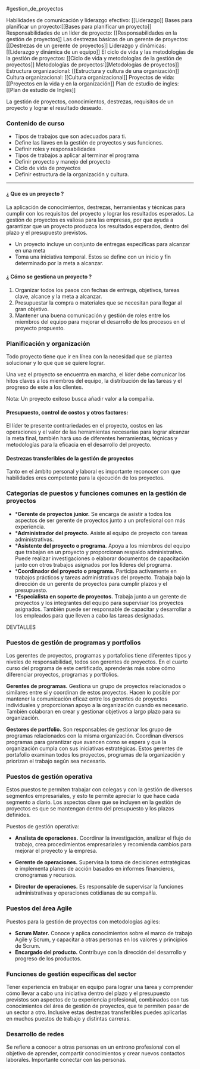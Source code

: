 #gestion_de_proyectos

Habilidades de comunicación y liderazgo efectivo: [[Liderazgo]]
Bases para planificar un proyecto:[[Bases para planificar un proyecto]]
Responsabilidades de un líder de proyecto: [[Responsabilidades en la gestión de proyectos]]
Las destrezas básicas de un gerente de proyectos: [[Destrezas de un gerente de proyectos]]
Liderazgo y dinámicas:[[Liderazgo y dinámica de un equipo]]
El ciclo de vida y las metodologías de la gestión de proyectos: [[Ciclo de vida y metodologías de la gestión de proyectos]]
Metodologías de proyectos:[[Metodologías de proyectos]]
Estructura organizacional: [[Estructura y cultura de una organización]]
Cultura organizacional: [[Cultura organizacional]]
Proyectos de vida: [[Proyectos en la vida y en la organización]]
Plan de estudio de ingles: [[Plan de estudio de Ingles]]

La gestión de proyectos, conocimientos, destrezas, requisitos de un proyecto y lograr el resultado deseado.

### Contenido de curso

* Tipos de trabajos  que son adecuados para ti.
* Define las llaves en la gestión de proyectos y sus funciones.
* Definir roles y responsabilidades
* Tipos de trabajos a aplicar al terminar el programa
* Definir proyecto y manejo del proyecto
* Ciclo de vida de proyectos
* Definir estructura de la organización y cultura.

---

#### ¿ Que es un proyecto ?

La aplicación de conocimientos, destrezas, herramientas y técnicas para cumplir con los requisitos del proyecto y lograr los resultados esperados. La gestión de proyectos es valiosa para las empresas, por que ayuda a garantizar que un proyecto produzca los resultados esperados,
dentro del plazo y el presupuesto previstos.

* Un proyecto incluye un conjunto de entregas especificas para alcanzar en una meta
* Toma una iniciativa temporal. Estos se define con un inicio y fin determinado por la meta a alcanzar.

#### ¿ Cómo se gestiona un proyecto ?

1. Organizar todos los pasos con fechas de entrega, objetivos, tareas clave, alcance y la meta a alcanzar.
2. Presupuestar la compra o materiales que se necesitan para llegar al gran objetivo.
3. Mantener una buena comunicación y gestión de roles entre los miembros del equipo para mejorar el desarrollo de los procesos en el proyecto propuesto.

### Planificación y organización

Todo proyecto tiene que ir en línea con la necesidad que se plantea solucionar y lo que que se quiere lograr.

Una vez el proyecto se encuentra en marcha, el líder debe comunicar los hitos claves a los miembros del equipo, la distribución de las tareas y el progreso de este a los clientes.

Nota: Un proyecto exitoso busca añadir valor a la compañía.
#### Presupuesto, control de costos y otros factores:

El líder te presente contrariedades en el proyecto, costos en las operaciones y el valor de las herramientas necesarias para lograr alcanzar la meta final, también hará uso de diferentes herramientas, técnicas y metodologías para la eficacia en el desarrollo del proyecto.

#### Destrezas transferibles de la gestión de proyectos

Tanto en el ámbito personal y laboral es importante reconocer con que habilidades eres competente para la ejecución de los proyectos.

### Categorías de puestos y funciones comunes en la gestión de proyectos


* ***Gerente de proyectos junior.** Se encarga de asistir a todos los aspectos de ser gerente de proyectos junto a un profesional con más experiencia.
* ***Administrador del proyecto.** Asiste al equipo de proyecto con tareas administrativas.
* ***Asistente del proyecto o programa.** Apoya a los miembros del equipo que trabajan en un proyecto y proporcionan respaldo administrativo. Puede realizar investigaciones o elaborar documentos de capacitación junto con otros trabajos asignados por los líderes del programa.
* ***Coordinador del proyecto o programa.** Participa activamente en trabajos prácticos y tareas administrativas del proyecto. Trabaja bajo la dirección de un gerente de proyectos para cumplir plazos y el presupuesto.
* ***Especialista en soporte de proyectos.** Trabaja junto a un gerente de proyectos y los integrantes del equipo para supervisar los proyectos asignados. También puede ser responsable de capacitar y desarrollar a los empleados para que lleven a cabo las tareas designadas.

DEVTALLES
### Puestos de gestión de programas y portfolios

Los gerentes de proyectos, programas y portafolios tiene diferentes tipos y niveles de responsabilidad, todos son gerentes de proyectos. En el cuarto curso del programa de este certificado, aprenderás más sobre cómo diferenciar proyectos, programas y portfolios.


**Gerentes de programas.** Gestiona un grupo de proyectos relacionados o similares entre sí y coordinan de estos proyectos. Hacen lo posible por mantener la comunicación eficaz entre los gerentes de proyectos individuales y proporcionan apoyo a la organización cuando es necesario. También colaboran en crear y gestionar objetivos a largo plazo para su organización.

**Gestores de portfolio.** Son responsables de gestionar los grupo de programas relacionados con la misma organización. Coordinan diversos programas para garantizar que avancen como se espera y que la organización cumpla con sus iniciativas estratégicas. Estos gerentes de portafolio examinan todos los proyectos, programas de la organización y priorizan el trabajo según sea necesario.

### Puestos de gestión operativa

Estos puestos te permiten trabajar con colegas y con la gestión de diversos segmentos empresariales, y esto te permite apreciar lo que hace cada segmento a diario. Los aspectos clave que se incluyen en la gestión de proyectos es que se mantengan dentro del presupuesto y los plazos definidos.

Puestos de gestión operativa:

* **Analista de operaciones.** Coordinar la investigación, analizar el flujo de trabajo, crea procedimientos empresariales y recomienda cambios para mejorar el proyecto y la empresa.
  
* **Gerente de operaciones.** Supervisa la toma de decisiones estratégicas e implementa planes de acción basados en informes financieros, cronogramas y recursos.
  
* **Director de operaciones.** Es responsable de supervisar la funciones administrativas y operaciones cotidianas de su compañía.

### Puestos del área Agile

Puestos para la gestión de proyectos con metodologías agiles:

* **Scrum Mater.** Conoce y aplica conocimientos sobre el marco de trabajo Agile y Scrum, y capacitar a otras personas en los valores y principios de Scrum.
* **Encargado del producto.** Contribuye con la dirección del desarrollo y progreso de los productos.

### Funciones de gestión específicas del sector

Tener experiencia en trabajar en equipo para lograr una tarea y comprender cómo llevar a cabo una iniciativa dentro del plazo y el presupuesto previstos son aspectos de tu experiencia profesional, combinados con tus conocimientos del área de gestión de proyectos, que te permiten pasar de un sector a otro. Inclusive estas destrezas transferibles puedes aplicarlas en muchos puestos de trabajo y distintas carreras.

### Desarrollo de redes

Se refiere a conocer a otras personas en un entrono profesional con el objetivo de aprender, compartir conocimientos y crear nuevos contactos laborales. Importante conectar con las personas.